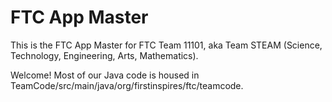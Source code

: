 # FTC App Master

This is the FTC App Master for FTC Team 11101, aka Team STEAM (Science, Technology, Engineering, Arts, Mathematics).

Welcome! Most of our Java code is housed in TeamCode/src/main/java/org/firstinspires/ftc/teamcode.
